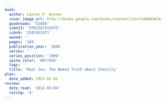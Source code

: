 ```yaml
---
book:
  author: Lauren F. Winner
  cover_image_url: http://books.google.com/books/content?id=YikNmAEACAAJ&printsec=frontcover&img=1&zoom=1&source=gbs_api
  goodreads: '53856'
  isbn13: '9781587431975'
  isbn9: '1587431971'
  owned: ''
  pages: '184'
  publication_year: '2006'
  series: ''
  series_position: '2006'
  spine_color: '#877450'
  tags: ''
  title: 'Real Sex: The Naked Truth about Chastity'
plan:
  date_added: 2023-01-01
review:
  date_read: '2012-03-04'
  rating: '4'
---
```

